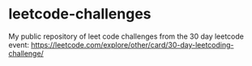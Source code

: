 # leetcode-challenges
My public repository of leet code challenges from the 30 day leetcode event: https://leetcode.com/explore/other/card/30-day-leetcoding-challenge/
